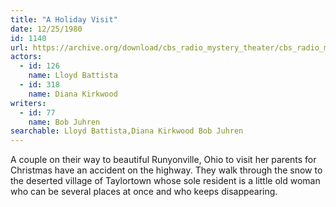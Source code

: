 ```yaml
---
title: "A Holiday Visit"
date: 12/25/1980
id: 1140
url: https://archive.org/download/cbs_radio_mystery_theater/cbs_radio_mystery_theater-1101-1150.zip/cbs_radio_mystery_theater-1101-1150%2Fcbsrmt_1140_a_holiday_visit.mp3
actors:  
  - id: 126
    name: Lloyd Battista  
  - id: 318
    name: Diana Kirkwood
writers:  
  - id: 77
    name: Bob Juhren
searchable: Lloyd Battista,Diana Kirkwood Bob Juhren
---
```

A couple on their way to beautiful Runyonville, Ohio to visit her parents for Christmas have an accident on the highway. They walk through the snow to the deserted village of Taylortown whose sole resident is a little old woman who can be several places at once and who keeps disappearing.